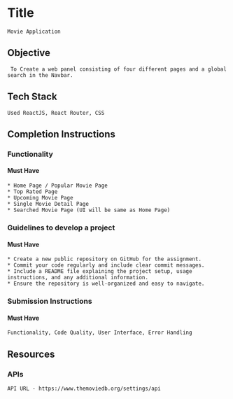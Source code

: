 # Title

    Movie Application

## Objective

     To Create a web panel consisting of four different pages and a global search in the Navbar.


## Tech Stack

    Used ReactJS, React Router, CSS

## Completion Instructions

### Functionality

#### Must Have

    * Home Page / Popular Movie Page
    * Top Rated Page
    * Upcoming Movie Page
    * Single Movie Detail Page
    * Searched Movie Page (UI will be same as Home Page)


### Guidelines to develop a project

#### Must Have

    * Create a new public repository on GitHub for the assignment.
    * Commit your code regularly and include clear commit messages.
    * Include a README file explaining the project setup, usage instructions, and any additional information.
    * Ensure the repository is well-organized and easy to navigate.

### Submission Instructions

#### Must Have

    Functionality, Code Quality, User Interface, Error Handling


## Resources

### APIs

    API URL - https://www.themoviedb.org/settings/api

